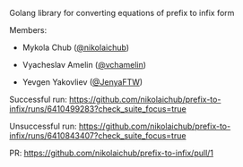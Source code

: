 Golang library for converting equations of prefix to infix form

Members:

- Mykola Chub ([@nikolaichub](https://github.com/nikolaichub))

- Vyacheslav Amelin ([@vchamelin](https://github.com/vchamelin))

- Yevgen Yakovliev ([@JenyaFTW](https://github.com/JenyaFTW))



Successful run: https://github.com/nikolaichub/prefix-to-infix/runs/6410499283?check_suite_focus=true

Unsuccessful run: https://github.com/nikolaichub/prefix-to-infix/runs/6410843407?check_suite_focus=true

PR: https://github.com/nikolaichub/prefix-to-infix/pull/1
